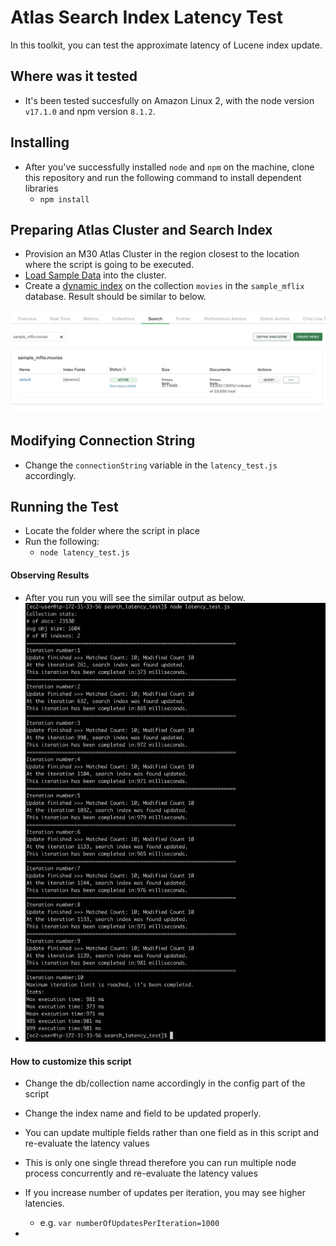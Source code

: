 # Atlas Search Index Latency Test

In this toolkit, you can test the approximate latency of Lucene index update. 



## Where was it tested

- It's been tested succesfully on Amazon Linux 2, with the node version `v17.1.0`  and npm version `8.1.2`. 



## Installing

- After you've successfully installed `node` and `npm` on the machine, clone this repository and run the following command to install dependent libraries
  - `npm install`



## Preparing Atlas Cluster and Search Index

- Provision an M30 Atlas Cluster in the region closest to the location where the script is going to be executed.
- [Load Sample Data](https://docs.atlas.mongodb.com/sample-data/) into the cluster. 
- Create a [dynamic index](https://docs.atlas.mongodb.com/reference/atlas-search/tutorial/create-index-ui/) on the collection `movies` in the `sample_mflix` database. Result should be similar to below.

![001](pics/002.png)

## Modifying Connection String

- Change the `connectionString` variable in the `latency_test.js`  accordingly.



## Running the Test

- Locate the folder where the script in place
- Run the following:
  - `node latency_test.js`



#### Observing Results

- After you run you will see the similar output as below.
- ![001](pics/001.png)



#### How to customize this script

- Change the db/collection name accordingly in the config part of the script
- Change the index name and field to be updated properly. 
- You can update multiple fields rather than one field as in this script and re-evaluate the latency values
- This is only one single thread therefore you can run multiple node process concurrently and re-evaluate the latency values
- If you increase number of updates per iteration, you may see higher latencies.
  - e.g. `var numberOfUpdatesPerIteration=1000`

- 
